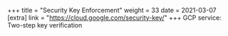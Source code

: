 +++
title = "Security Key Enforcement"
weight = 33
date = 2021-03-07
[extra]
link = "https://cloud.google.com/security-key/"
+++
GCP service: Two-step key verification

